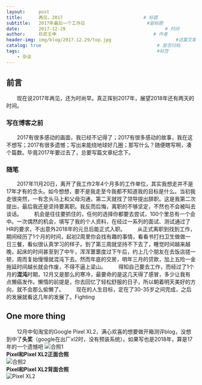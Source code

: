 ```yaml
---
layout:     post   				                        
title:      再见，2017			            	     # 标题 
subtitle:   2017年最后一个工作日                       #副标题
date:       2017-12-29              				       # 时间
author:     玖贰壬申					            	# 作者
header-img: img/blog/2017.12.29/top.jpg 	                   #这篇文章标题背景图片
catalog: true 					                     	# 是否归档
tags:							                     	#标签
    - 杂谈
---
```


## 前言
&emsp;&emsp;现在说2017年再见，还为时尚早。真正挥别2017年，展望2018年还有两天的时间。


### 写在博客之前
&emsp;&emsp;2017有很多感动的画面，我已经不记得了；2017有很多感动的故事，我在这不想写；2017有很多遗憾；写出来能绕地球好几圈；那写什么？随便瞎写啊，凑个篇数。毕竟2017年要过去了，总要写篇文章纪念下。


### 随笔
&emsp;&emsp;2017年11月20日，离开了我工作2年4个月多的工作单位，其实我想走并不是17年才有的念头。如今想想，要不是我走至今我都不知道我的目标是什么。当初我走很突然，一有念头马上和父母沟通，第二天就找了领导提出辞职。这是我第二次提出，最后我还是坚持要离职。我反而后悔，离职的不够坚定，不然也不会被叫去谈话。
&emsp;&emsp;机会是往往要抓住的，任何的选择你都要去尝试，100个里总有一个会中。一次偶然的机会，填写了我的个人资料，在经过一系列的面试、测试通过了HR的要求，不出意外2018年的元旦后能正式入职。
&emsp;&emsp;从正式离职到找到工作，期间经历了1个月的时间，起初2周里你会找有趣的事情，看看书打扫卫生做做一日三餐，看似很认真学习的样子。到了第三周就坚持不下去了，睡觉时间越来越晚，起床的时间甚至到了中午，浑浑噩噩度过下午后，约上几个朋友在去饭店搓一顿，周而复始慢慢就混沌下去。然而年底的交房，明年三月的贷款，加上五险一金拖延时间越长就会作废，不得不逼上梁山。
&emsp;&emsp;得知自己要去工作，而经过了1个月的**混沌**时期，12月又是那么的寒冷，最要命的是这几天得了感冒，多少让我有点懒癌发作。懒惰的前提是，你去回忆了轻松舒服的日子，所以朝着明天美好的方向，就不会那么偷懒了。
&emsp;&emsp;现在的人生目标，定在了30-35岁之间完成，之后的发展就看这几年的发展了。Fighting


## One more thing
&emsp;&emsp;12月中旬淘宝的Google Pixel XL2，满心欢喜的想要做开箱测评blog，没想到中了**头奖**（google在出厂xl2时，没有预装系统）。如果写也是2018年，算是17年的一个遗憾吧
![合照1](http://oww4kn1d0.bkt.clouddn.com/2017.12.29-1.jpg)<br>
**Pixel和Pixel XL2正面合照**<br>
![合照2](http://oww4kn1d0.bkt.clouddn.com/2017.12.29-2.jpg)<br>
**Pixel和Pixel XL2背面合照**<br>
![Pixel XL2](http://oww4kn1d0.bkt.clouddn.com/2017.12.29-3.jpg)